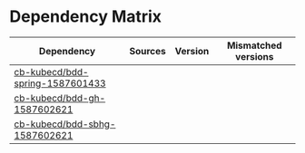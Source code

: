 # Dependency Matrix

Dependency | Sources | Version | Mismatched versions
---------- | ------- | ------- | -------------------
[cb-kubecd/bdd-spring-1587601433](https://github.com/cb-kubecd/bdd-spring-1587601433.git) |  | []() | 
[cb-kubecd/bdd-gh-1587602621](https://github.com/cb-kubecd/bdd-gh-1587602621.git) |  | []() | 
[cb-kubecd/bdd-sbhg-1587602621](https://github.com/cb-kubecd/bdd-sbhg-1587602621.git) |  | []() | 

